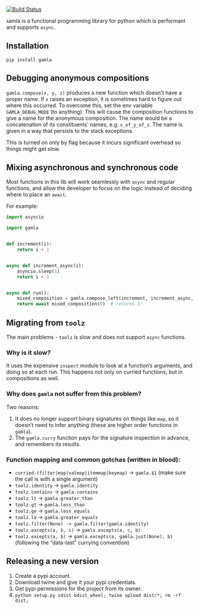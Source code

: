 [![Build Status](https://travis-ci.com/hyroai/gamla.svg?branch=master)](https://travis-ci.com/hyroai/gamla)

גamla is a functional programming library for python which is performant and supports `async`.


## Installation

`pip install gamla`

## Debugging anonymous compositions

`gamla.compose(x, y, z)` produces a new function which doesn't have a proper name. If `x` raises an exception, it is sometimes hard to figure out where this occurred. To overcome this, set the env variable `GAMLA_DEBUG_MODE` (to anything). This will cause the composition functions to give a name for the anonymous composition. The name would be a concatenation of its constituents' names, e.g. `x_of_y_of_z`. The name is given in a way that persists to the stack exceptions.

This is turned on only by flag because it incurs significant overhead so things might get slow.

## Mixing asynchronous and synchronous code

Most functions in this lib will work seamlessly with `async` and regular functions, and allow the developer to focus on the logic instead of deciding where to place an `await`.

For example:

```python
import asyncio

import gamla


def increment(i):
    return i + 1


async def increment_async(i):
    asyncio.sleep(1)
    return i + 1


async def run():
    mixed_composition = gamla.compose_left(increment, increment_async, increment)
    return await mixed_composition(0)  # returns 3!
```

## Migrating from `toolz`

The main problems - `toolz` is slow and does not support `async` functions.

### Why is it slow?
It uses the expensive `inspect` module to look at a function’s arguments, and doing so at each run. This happens not only on curried functions, but in compositions as well.

### Why does `gamla` not suffer from this problem?
Two reasons:

1. It does no longer support binary signatures on things like `map`, so it doesn’t need to infer anything (these are higher order functions in `gamla`).
1. The `gamla.curry` function pays for the signature inspection in advance, and remembers its results.

### Function mapping and common gotchas (written in blood):
- `curried.(filter|map|valmap|itemmap|keymap)` -> `gamla.$1` (make sure the call is with a single argument)
- `toolz.identity` -> `gamla.identity`
- `toolz.contains` -> `gamla.contains`
- `toolz.lt` -> `gamla.greater_than`
- `toolz.gt` -> `gamla.less_than`
- `toolz.ge` -> `gamla.less_equals`
- `toolz.le` -> `gamla.greater_equals`
- `toolz.filter(None) -> gamla.filter(gamla.identity)`
- `toolz.excepts(a, b, c)` -> `gamla.excepts(a, c, b)`
- `toolz.excepts(a, b)` -> `gamla.excepts(a, gamla.just(None), b)` (following the “data-last” currying convention)


## Releasing a new  version

1. Create a pypi account.
1. Download twine and give it your pypi credentials.
1. Get pypi permissions for the project from its owner.
1. `python setup.py sdist bdist_wheel; twine upload dist/*; rm -rf dist;`
